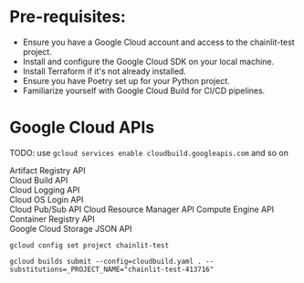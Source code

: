 # Pre-requisites:
* Ensure you have a Google Cloud account and access to the chainlit-test project.
* Install and configure the Google Cloud SDK on your local machine.
* Install Terraform if it's not already installed.
* Ensure you have Poetry set up for your Python project.
* Familiarize yourself with Google Cloud Build for CI/CD pipelines.

# Google Cloud APIs
TODO: use `gcloud services enable cloudbuild.googleapis.com` and so on

Artifact Registry API					
Cloud Build API					
Cloud Logging API					
Cloud OS Login API					
Cloud Pub/Sub API
Cloud Resource Manager API
Compute Engine API					
Container Registry API					
Google Cloud Storage JSON API		


`gcloud config set project chainlit-test`

`gcloud builds submit --config=cloudbuild.yaml . --substitutions=_PROJECT_NAME="chainlit-test-413716"`